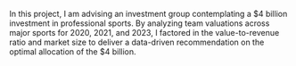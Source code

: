 In this project, I am advising an investment group contemplating a $4 billion investment in professional sports. By analyzing team valuations across major sports for 2020, 2021, and 2023, I factored in the value-to-revenue ratio and market size to deliver a data-driven recommendation on the optimal allocation of the $4 billion.
